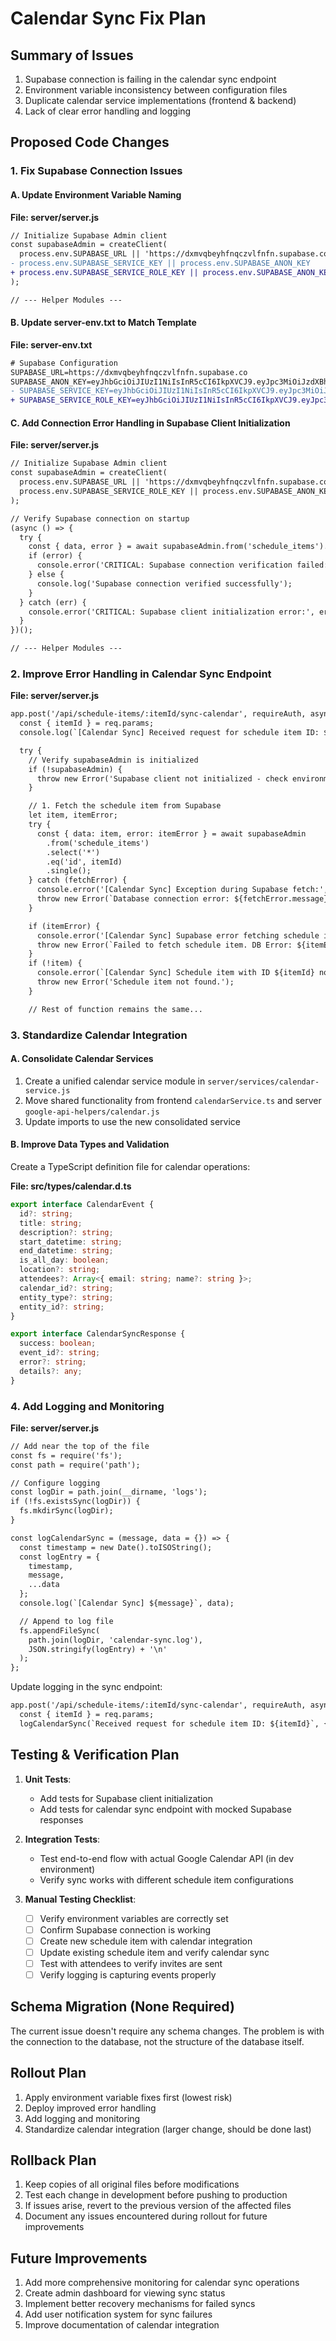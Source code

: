 # Calendar Sync Fix Plan

## Summary of Issues

1. Supabase connection is failing in the calendar sync endpoint
2. Environment variable inconsistency between configuration files
3. Duplicate calendar service implementations (frontend & backend)
4. Lack of clear error handling and logging

## Proposed Code Changes

### 1. Fix Supabase Connection Issues

#### A. Update Environment Variable Naming

**File: server/server.js**

```diff
// Initialize Supabase Admin client
const supabaseAdmin = createClient(
  process.env.SUPABASE_URL || 'https://dxmvqbeyhfnqczvlfnfn.supabase.co',
- process.env.SUPABASE_SERVICE_KEY || process.env.SUPABASE_ANON_KEY
+ process.env.SUPABASE_SERVICE_ROLE_KEY || process.env.SUPABASE_ANON_KEY
);

// --- Helper Modules ---
```

#### B. Update server-env.txt to Match Template

**File: server-env.txt**

```diff
# Supabase Configuration
SUPABASE_URL=https://dxmvqbeyhfnqczvlfnfn.supabase.co
SUPABASE_ANON_KEY=eyJhbGciOiJIUzI1NiIsInR5cCI6IkpXVCJ9.eyJpc3MiOiJzdXBhYmFzZSIsInJlZiI6ImR4bXZxYmV5aGZucWN6dmxmbmZuIiwicm9sZSI6ImFub24iLCJpYXQiOjE3MTM4ODkxMzQsImV4cCI6MjAyOTQ2NTEzNH0.cPitTJCKat0u-Ho0w6KUV4ijXQc2ptE-UJvODPJLKQE
- SUPABASE_SERVICE_KEY=eyJhbGciOiJIUzI1NiIsInR5cCI6IkpXVCJ9.eyJpc3MiOiJzdXBhYmFzZSIsInJlZiI6ImR4bXZxYmV5aGZucWN6dmxmbmZuIiwicm9sZSI6InNlcnZpY2Vfcm9sZSIsImlhdCI6MTcxMzg4OTEzNCwiZXhwIjoyMDI5NDY1MTM0fQ.LUcQlPH9-9jijjL916RnFnHQlYB10ToLHvHHBUVIHpM
+ SUPABASE_SERVICE_ROLE_KEY=eyJhbGciOiJIUzI1NiIsInR5cCI6IkpXVCJ9.eyJpc3MiOiJzdXBhYmFzZSIsInJlZiI6ImR4bXZxYmV5aGZucWN6dmxmbmZuIiwicm9sZSI6InNlcnZpY2Vfcm9sZSIsImlhdCI6MTcxMzg4OTEzNCwiZXhwIjoyMDI5NDY1MTM0fQ.LUcQlPH9-9jijjL916RnFnHQlYB10ToLHvHHBUVIHpM
```

#### C. Add Connection Error Handling in Supabase Client Initialization

**File: server/server.js**

```diff
// Initialize Supabase Admin client
const supabaseAdmin = createClient(
  process.env.SUPABASE_URL || 'https://dxmvqbeyhfnqczvlfnfn.supabase.co',
  process.env.SUPABASE_SERVICE_ROLE_KEY || process.env.SUPABASE_ANON_KEY
);

// Verify Supabase connection on startup
(async () => {
  try {
    const { data, error } = await supabaseAdmin.from('schedule_items').select('count').limit(1);
    if (error) {
      console.error('CRITICAL: Supabase connection verification failed:', error);
    } else {
      console.log('Supabase connection verified successfully');
    }
  } catch (err) {
    console.error('CRITICAL: Supabase client initialization error:', err);
  }
})();

// --- Helper Modules ---
```

### 2. Improve Error Handling in Calendar Sync Endpoint

**File: server/server.js**

```diff
app.post('/api/schedule-items/:itemId/sync-calendar', requireAuth, async (req, res) => {
  const { itemId } = req.params;
  console.log(`[Calendar Sync] Received request for schedule item ID: ${itemId}`);

  try {
    // Verify supabaseAdmin is initialized
    if (!supabaseAdmin) {
      throw new Error('Supabase client not initialized - check environment variables');
    }

    // 1. Fetch the schedule item from Supabase
    let item, itemError;
    try {
      const { data: item, error: itemError } = await supabaseAdmin
        .from('schedule_items')
        .select('*')
        .eq('id', itemId)
        .single();
    } catch (fetchError) {
      console.error('[Calendar Sync] Exception during Supabase fetch:', fetchError);
      throw new Error(`Database connection error: ${fetchError.message}`);
    }

    if (itemError) {
      console.error('[Calendar Sync] Supabase error fetching schedule item:', itemError); // Log the full error object
      throw new Error(`Failed to fetch schedule item. DB Error: ${itemError.message}`);
    }
    if (!item) {
      console.error(`[Calendar Sync] Schedule item with ID ${itemId} not found.`);
      throw new Error('Schedule item not found.');
    }

    // Rest of function remains the same...
```

### 3. Standardize Calendar Integration

#### A. Consolidate Calendar Services

1. Create a unified calendar service module in `server/services/calendar-service.js`
2. Move shared functionality from frontend `calendarService.ts` and server `google-api-helpers/calendar.js`
3. Update imports to use the new consolidated service

#### B. Improve Data Types and Validation

Create a TypeScript definition file for calendar operations:

**File: src/types/calendar.d.ts**

```typescript
export interface CalendarEvent {
  id?: string;
  title: string;
  description?: string;
  start_datetime: string;
  end_datetime: string;
  is_all_day: boolean;
  location?: string;
  attendees?: Array<{ email: string; name?: string }>;
  calendar_id?: string;
  entity_type?: string;
  entity_id?: string;
}

export interface CalendarSyncResponse {
  success: boolean;
  event_id?: string;
  error?: string;
  details?: any;
}
```

### 4. Add Logging and Monitoring

**File: server/server.js**

```diff
// Add near the top of the file
const fs = require('fs');
const path = require('path');

// Configure logging
const logDir = path.join(__dirname, 'logs');
if (!fs.existsSync(logDir)) {
  fs.mkdirSync(logDir);
}

const logCalendarSync = (message, data = {}) => {
  const timestamp = new Date().toISOString();
  const logEntry = {
    timestamp,
    message,
    ...data
  };
  console.log(`[Calendar Sync] ${message}`, data);

  // Append to log file
  fs.appendFileSync(
    path.join(logDir, 'calendar-sync.log'),
    JSON.stringify(logEntry) + '\n'
  );
};
```

Update logging in the sync endpoint:

```diff
app.post('/api/schedule-items/:itemId/sync-calendar', requireAuth, async (req, res) => {
  const { itemId } = req.params;
  logCalendarSync(`Received request for schedule item ID: ${itemId}`, { itemId, user: req.userEmail });
```

## Testing & Verification Plan

1. **Unit Tests**:

   - Add tests for Supabase client initialization
   - Add tests for calendar sync endpoint with mocked Supabase responses

2. **Integration Tests**:

   - Test end-to-end flow with actual Google Calendar API (in dev environment)
   - Verify sync works with different schedule item configurations

3. **Manual Testing Checklist**:
   - [ ] Verify environment variables are correctly set
   - [ ] Confirm Supabase connection is working
   - [ ] Create new schedule item with calendar integration
   - [ ] Update existing schedule item and verify calendar sync
   - [ ] Test with attendees to verify invites are sent
   - [ ] Verify logging is capturing events properly

## Schema Migration (None Required)

The current issue doesn't require any schema changes. The problem is with the connection to the database, not the structure of the database itself.

## Rollout Plan

1. Apply environment variable fixes first (lowest risk)
2. Deploy improved error handling
3. Add logging and monitoring
4. Standardize calendar integration (larger change, should be done last)

## Rollback Plan

1. Keep copies of all original files before modifications
2. Test each change in development before pushing to production
3. If issues arise, revert to the previous version of the affected files
4. Document any issues encountered during rollout for future improvements

## Future Improvements

1. Add more comprehensive monitoring for calendar sync operations
2. Create admin dashboard for viewing sync status
3. Implement better recovery mechanisms for failed syncs
4. Add user notification system for sync failures
5. Improve documentation of calendar integration
